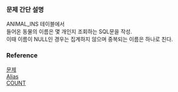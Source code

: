 ### 문제 간단 설명
ANIMAL_INS 테이블에서<br>
들어온 동물의 이름은 몇 개인지 조회하는 SQL문을 작성.<br>
이때 이름이 NULL인 경우는 집계하지 않으며 중복되는 이름은 하나로 친다.<br>

### Reference
[문제](https://school.programmers.co.kr/learn/courses/30/lessons/59408)<br>
[Alias](https://github.com/gitubanana/SQL_study/tree/main/select/12%EC%84%B8_%EC%9D%B4%ED%95%98%EC%9D%B8_%EC%97%AC%EC%9E%90_%ED%99%98%EC%9E%90_%EB%AA%A9%EB%A1%9D_%EC%B6%9C%EB%A0%A5%ED%95%98%EA%B8%B0#alias)<br>
[COUNT](https://github.com/gitubanana/SQL_study/tree/main/sum_max_min#count)<br>
